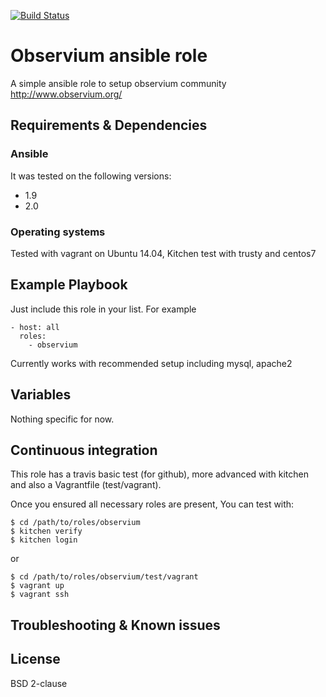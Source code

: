 [![Build Status](https://travis-ci.org/juju4/ansible-observium.svg?branch=master)](https://travis-ci.org/juju4/ansible-observium)
# Observium ansible role

A simple ansible role to setup observium community
http://www.observium.org/

## Requirements & Dependencies

### Ansible
It was tested on the following versions:
 * 1.9
 * 2.0

### Operating systems

Tested with vagrant on Ubuntu 14.04, Kitchen test with trusty and centos7

## Example Playbook

Just include this role in your list.
For example

```
- host: all
  roles:
    - observium
```

Currently works with recommended setup including mysql, apache2

## Variables

Nothing specific for now.

## Continuous integration

This role has a travis basic test (for github), more advanced with kitchen and also a Vagrantfile (test/vagrant).

Once you ensured all necessary roles are present, You can test with:
```
$ cd /path/to/roles/observium
$ kitchen verify
$ kitchen login
```
or
```
$ cd /path/to/roles/observium/test/vagrant
$ vagrant up
$ vagrant ssh
```

## Troubleshooting & Known issues


## License

BSD 2-clause

